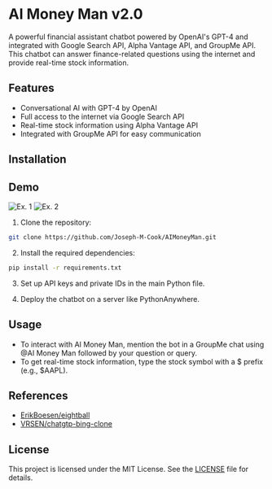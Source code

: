 # AI Money Man v2.0

A powerful financial assistant chatbot powered by OpenAI's GPT-4 and integrated with Google Search API, Alpha Vantage API, and GroupMe API. This chatbot can answer finance-related questions using the internet and provide real-time stock information.

## Features

- Conversational AI with GPT-4 by OpenAI
- Full access to the internet via Google Search API
- Real-time stock information using Alpha Vantage API
- Integrated with GroupMe API for easy communication
## Installation
## Demo
![Ex. 1](https://github.com/Joseph-M-Cook/AIMoneyMan/blob/557a6730ec4d937ca42b4d31c38090c0802a6d88/IMG_0116.jpg)
![Ex. 2](https://github.com/Joseph-M-Cook/AIMoneyMan/blob/e3f32d6a8bb89c8b55d167ccb2d4a95bfd6c76eb/IMG_0117.jpg)

1. Clone the repository:

```bash
git clone https://github.com/Joseph-M-Cook/AIMoneyMan.git
```
2. Install the required dependencies:

```bash 
pip install -r requirements.txt
```
3. Set up API keys and private IDs in the main Python file.

4. Deploy the chatbot on a server like PythonAnywhere.


## Usage
- To interact with AI Money Man, mention the bot in a GroupMe chat using @AI Money Man followed by your question or query.
- To get real-time stock information, type the stock symbol with a $ prefix (e.g., $AAPL).

## References

- [ErikBoesen/eightball](https://github.com/ErikBoesen/eightball)
- [VRSEN/chatgtp-bing-clone](https://github.com/VRSEN/chatgtp-bing-clone)



## License
This project is licensed under the MIT License. See the [LICENSE](./LICENSE) file for details.
